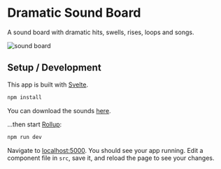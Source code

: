 # Dramatic Sound Board

A sound board with dramatic hits, swells, rises, loops and songs.

![sound board](https://i.imgur.com/srkTPY0.png)


## Setup / Development

This app is built with [Svelte](https://svelte.dev/).

```bash
npm install
```

You can download the sounds [here](https://dramatic-sound-board.s3.amazonaws.com/sounds.zip).

...then start [Rollup](https://rollupjs.org):

```bash
npm run dev
```

Navigate to [localhost:5000](http://localhost:5000). You should see your app running. Edit a component file in `src`, save it, and reload the page to see your changes.
